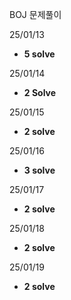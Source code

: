 BOJ 문제풀이

25/01/13

* **5 solve**

25/01/14

* **2 Solve**

25/01/15

* **2 solve**

25/01/16

* **3 solve**

25/01/17

* **2 solve**

25/01/18

* **2 solve**

25/01/19

* **2 solve**
